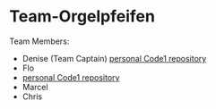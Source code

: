 # Team-Orgelpfeifen

Team Members:

- Denise (Team Captain)
  [personal Code1 repository](https://github.com/DeniseAlicia/Code1)
- Flo
- [personal Code1 repository](https://github.com/Ive24/Code1/blob/main/Code1_Documentation.md)
- Marcel
- Chris

